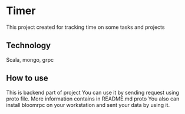 # Timer

This project created for tracking time on some tasks and projects

## Technology

Scala, mongo, grpc

## How to use

This is backend part of project
You can use it by sending request using proto file. More information contains in README.md proto
You also can install bloomrpc on your workstation and sent your data by using it.
